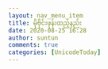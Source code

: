 ```yaml
---
layout: nav_menu_item
title: မိုဗိုင်းဖုန်းထည့်နည်း
date: 2020-08-25 16:28
author: suntun
comments: true
categories: [UnicodeToday]
---
```


